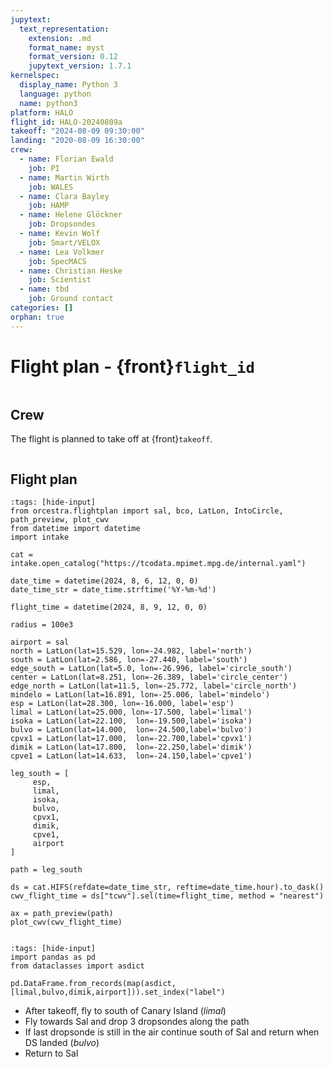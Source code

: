 ```yaml
---
jupytext:
  text_representation:
    extension: .md
    format_name: myst
    format_version: 0.12
    jupytext_version: 1.7.1
kernelspec:
  display_name: Python 3
  language: python
  name: python3
platform: HALO
flight_id: HALO-20240809a
takeoff: "2024-08-09 09:30:00"
landing: "2020-08-09 16:30:00"
crew:
  - name: Florian Ewald
    job: PI
  - name: Martin Wirth
    job: WALES
  - name: Clara Bayley
    job: HAMP
  - name: Helene Glöckner
    job: Dropsondes
  - name: Kevin Wolf
    job: Smart/VELOX
  - name: Lea Volkmer
    job: SpecMACS
  - name: Christian Heske
    job: Scientist
  - name: tbd
    job: Ground contact
categories: []
orphan: true
---
```


# Flight plan - {front}`flight_id`

```{badges}
```

## Crew

The flight is planned to take off at {front}`takeoff`.

```{crew}
```

## Flight plan

```{code-cell} python3
:tags: [hide-input]
from orcestra.flightplan import sal, bco, LatLon, IntoCircle, path_preview, plot_cwv
from datetime import datetime
import intake

cat = intake.open_catalog("https://tcodata.mpimet.mpg.de/internal.yaml")

date_time = datetime(2024, 8, 6, 12, 0, 0)
date_time_str = date_time.strftime('%Y-%m-%d')

flight_time = datetime(2024, 8, 9, 12, 0, 0)

radius = 100e3

airport = sal
north = LatLon(lat=15.529, lon=-24.982, label='north')
south = LatLon(lat=2.586, lon=-27.440, label='south')
edge_south = LatLon(lat=5.0, lon=-26.996, label='circle_south')
center = LatLon(lat=8.251, lon=-26.389, label='circle_center')
edge_north = LatLon(lat=11.5, lon=-25.772, label='circle_north')
mindelo = LatLon(lat=16.891, lon=-25.006, label='mindelo')
esp = LatLon(lat=28.300, lon=-16.000, label='esp')
limal = LatLon(lat=25.000, lon=-17.500, label='limal')
isoka = LatLon(lat=22.100,  lon=-19.500,label='isoka')
bulvo = LatLon(lat=14.000,  lon=-24.500,label='bulvo')
cpvx1 = LatLon(lat=17.000,  lon=-22.700,label='cpvx1')
dimik = LatLon(lat=17.800,  lon=-22.250,label='dimik')
cpve1 = LatLon(lat=14.633,  lon=-24.150,label='cpve1')

leg_south = [
     esp, 
     limal,
     isoka,
     bulvo,
     cpvx1,
     dimik,
     cpve1,
     airport
]

path = leg_south  

ds = cat.HIFS(refdate=date_time_str, reftime=date_time.hour).to_dask()
cwv_flight_time = ds["tcwv"].sel(time=flight_time, method = "nearest")

ax = path_preview(path)
plot_cwv(cwv_flight_time)


```

```{code-cell} python3
:tags: [hide-input]
import pandas as pd
from dataclasses import asdict

pd.DataFrame.from_records(map(asdict, [limal,bulvo,dimik,airport])).set_index("label")

```
* After takeoff, fly to south of Canary Island (*limal*)
* Fly towards Sal and drop 3 dropsondes along the path 
* If last dropsonde is still in the air continue south of Sal and return when DS landed (*bulvo*)
* Return to Sal
